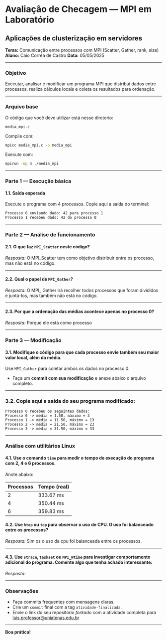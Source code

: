 
# Avaliação de Checagem — MPI em Laboratório
## Aplicações de clusterização em servidores

**Tema:** Comunicação entre processos com MPI (Scatter, Gather, rank, size)  
**Aluno:** Caio Corrêa de Castro 
**Data:** 05/05/2025

---

###  Objetivo

Executar, analisar e modificar um programa MPI que distribui dados entre processos, realiza cálculos locais e coleta os resultados para ordenação.

---

###  Arquivo base

O código que você deve utilizar está nesse diretorio:

```
media_mpi.c
```

Compile com:

```bash
mpicc media_mpi.c -o media_mpi
```

Execute com:

```bash
mpirun -np 4 ./media_mpi
```

---

### Parte 1 — Execução básica

#### 1.1. Saída esperada

Execute o programa com 4 processos. Copie aqui a saída do terminal:

```
Processo 0 enviando dado: 42 para processo 1
Processo 1 recebeu dado: 42 do processo 0
```

---

###  Parte 2 — Análise de funcionamento

#### 2.1. O que faz `MPI_Scatter` neste código?

_Resposta:_ O MPI_Scatter tem como objetivo distribuir entre os processo, mas não está no código.

--- 

#### 2.2. Qual o papel de `MPI_Gather`?

_Resposta:_ O MPI_ Gather irá recolher todos processos que foram divididos e juntá-los, mas também não está no código.

---

#### 2.3. Por que a ordenação das médias acontece apenas no processo 0?

_Resposta:_ Porque ele está como processo 

---

###  Parte 3 — Modificação

#### 3.1. Modifique o código para que **cada processo envie também seu maior valor local**, além da média.

Use `MPI_Gather` para coletar ambos os dados no processo 0.

 - Faça um **commit com sua modificação** e anexe abaixo o arquivo completo.

---

### 3.2. Copie aqui a saída do seu programa modificado:

```
Processo 0 recebeu os seguintes dados:
Processo 0 -> média = 1.50, máximo = 3
Processo 1 -> média = 11.50, máximo = 13
Processo 2 -> média = 21.50, máximo = 23
Processo 3 -> média = 31.50, máximo = 33

```

---

### Análise com utilitários Linux

#### 4.1. Use o comando `time` para medir o tempo de execução do programa com 2, 4 e 6 processos.

Anote abaixo:

| Processos | Tempo (real) |
|-----------|--------------|
| 2         |     333.67 ms|
| 4         |     350.44 ms|
| 6         |     359.83 ms|

#### 4.2. Use `htop` ou `top` para observar o uso de CPU. O uso foi balanceado entre os processos?

_Resposta:_ Sim os o uso da cpu foi balanceada entre os processos.

---

#### 4.3. Use `strace`, `taskset` ou `MPI_Wtime` para investigar comportamento adicional do programa. Comente algo que tenha achado interessante:

_Resposta:_

---

### Observações

- Faça commits frequentes com mensagens claras.
- Crie um `commit` final com a tag `atividade-finalizada`.
- Envie o link do seu repositório *forkado* com a atividade completa para luis.professor@uniatenas.edu.br

---

**Boa prática!**
